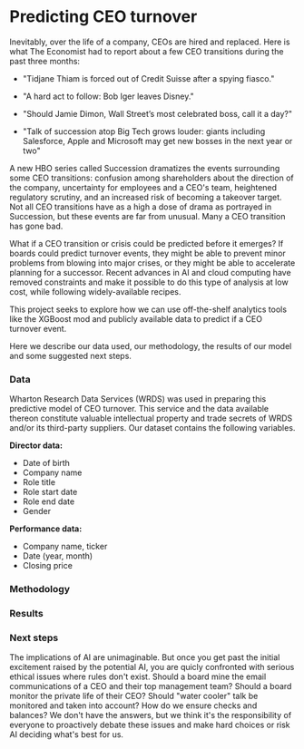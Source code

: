 # Predicting CEO turnover

Inevitably, over the life of a company, CEOs are hired and replaced. Here is what The Economist had to report about a few CEO transitions during the past three months: 

- "Tidjane Thiam is forced out of Credit Suisse after a spying fiasco."

- "A hard act to follow: Bob Iger leaves Disney."

- "Should Jamie Dimon, Wall Street’s most celebrated boss, call it a day?"

- "Talk of succession atop Big Tech grows louder: giants including Salesforce, Apple and Microsoft may get new bosses in the next year or two"

A new HBO series called Succession dramatizes the events surrounding some CEO transitions: confusion among shareholders about the direction of the company, uncertainty for employees and a CEO's team, heightened regulatory scrutiny, and an increased risk of becoming a takeover target.  Not all CEO transitions have as a high a dose of drama as portrayed in Succession, but these events are far from unusual. Many a CEO transition has gone bad. 

What if a CEO transition or crisis could be predicted before it emerges? If boards could predict turnover events, they might be able to prevent minor problems from blowing into major crises, or they might be able to accelerate planning for a successor. Recent advances in AI and cloud computing have removed constraints and make it possible to do this type of analysis at low cost, while following widely-available recipes. 

This project seeks to explore how we can use off-the-shelf analytics tools like the XGBoost mod and publicly available data to predict if a CEO turnover event. 

Here we describe our data used, our methodology, the results of our model and some suggested next steps.

### Data

Wharton Research Data Services (WRDS) was used in preparing this predictive model of CEO turnover. This service and the data available thereon constitute valuable intellectual property and trade secrets of WRDS and/or its third-party suppliers. Our dataset contains the following variables. 

**Director data:**

- Date of birth
- Company name
- Role title
- Role start date
- Role end date
- Gender

**Performance data:** 

- Company name, ticker
- Date (year, month)
- Closing price

### Methodology

### Results

### Next steps

The implications of AI are unimaginable. But once you get past the initial excitement raised by the potential AI, you are quicly confronted with serious ethical issues where rules don't exist. Should a board mine the email communications of a CEO and their top management team? Should a board monitor the private life of their CEO? Should "water cooler" talk be monitored and taken into account? How do we ensure checks and balances? We don't have the answers, but we think it's the responsibility of everyone to proactively debate these issues and make hard choices or risk AI deciding what's best for us.
